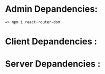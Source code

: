 # Admin Depandencies:

    => npm i react-router-dom

# Client Depandencies :

# Server Depandencies :
